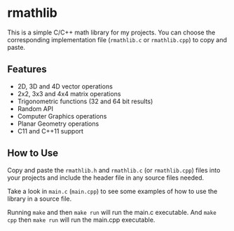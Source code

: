 # rmathlib

This is a simple C/C++ math library for my projects. You can choose the corresponding implementation file (<code>rmathlib.c</code> or <code>rmathlib.cpp</code>) to copy and paste.

## Features

- 2D, 3D and 4D vector operations
- 2x2, 3x3 and 4x4 matrix operations
- Trigonometric functions (32 and 64 bit results)
- Random API
- Computer Graphics operations
- Planar Geometry operations
- C11 and C++11 support

## How to Use

Copy and paste the <code>rmathlib.h</code> and <code>rmathlib.c</code> (or <code>rmathlib.cpp</code>) files into your projects and include the header file in any source files needed.

Take a look in <code>main.c</code> (<code>main.cpp</code>) to see some examples of how to use the library in a source file.

Running <code>make</code> and then <code>make run</code> will run the main.c executable. And <code>make cpp</code> then <code>make run</code> will run the main.cpp executable.
